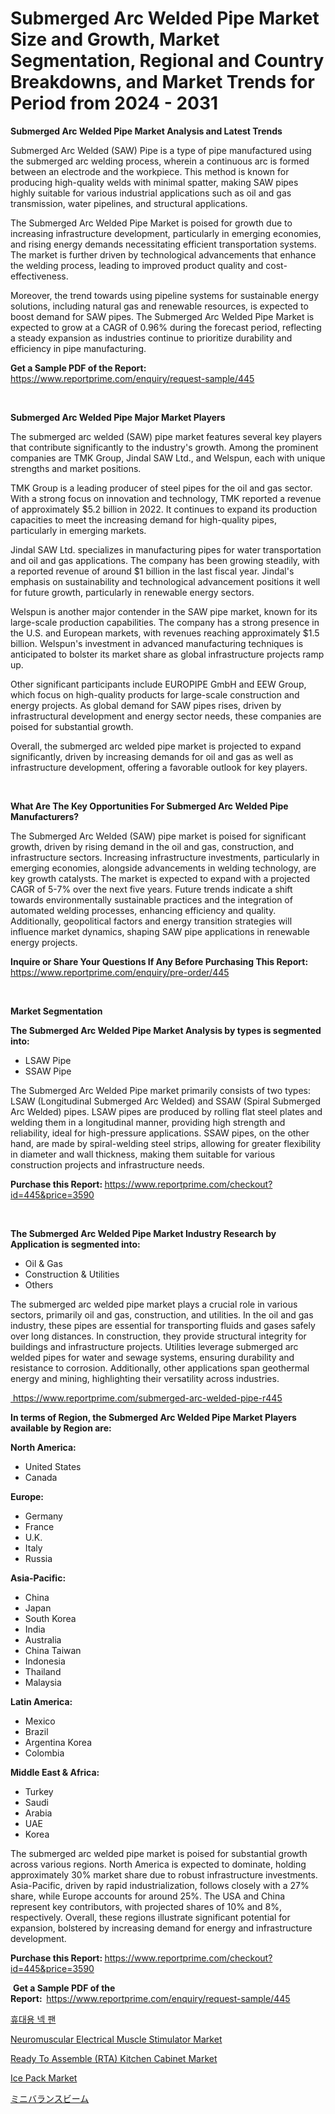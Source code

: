 <p><h1>Submerged Arc Welded Pipe Market Size and Growth, Market Segmentation, Regional and Country Breakdowns, and Market Trends for Period from 2024 -  2031</h1></p><p><strong>Submerged Arc Welded Pipe Market Analysis and Latest Trends</strong></p>
<p><p>Submerged Arc Welded (SAW) Pipe is a type of pipe manufactured using the submerged arc welding process, wherein a continuous arc is formed between an electrode and the workpiece. This method is known for producing high-quality welds with minimal spatter, making SAW pipes highly suitable for various industrial applications such as oil and gas transmission, water pipelines, and structural applications.</p><p>The Submerged Arc Welded Pipe Market is poised for growth due to increasing infrastructure development, particularly in emerging economies, and rising energy demands necessitating efficient transportation systems. The market is further driven by technological advancements that enhance the welding process, leading to improved product quality and cost-effectiveness. </p><p>Moreover, the trend towards using pipeline systems for sustainable energy solutions, including natural gas and renewable resources, is expected to boost demand for SAW pipes. The Submerged Arc Welded Pipe Market is expected to grow at a CAGR of 0.96% during the forecast period, reflecting a steady expansion as industries continue to prioritize durability and efficiency in pipe manufacturing.</p></p>
<p><strong>Get a Sample PDF of the Report:&nbsp;</strong> <a href="https://www.reportprime.com/enquiry/request-sample/445">https://www.reportprime.com/enquiry/request-sample/445</a></p>
<p>&nbsp;</p>
<p><strong>Submerged Arc Welded Pipe Major Market Players</strong></p>
<p><p>The submerged arc welded (SAW) pipe market features several key players that contribute significantly to the industry's growth. Among the prominent companies are TMK Group, Jindal SAW Ltd., and Welspun, each with unique strengths and market positions.</p><p>TMK Group is a leading producer of steel pipes for the oil and gas sector. With a strong focus on innovation and technology, TMK reported a revenue of approximately $5.2 billion in 2022. It continues to expand its production capacities to meet the increasing demand for high-quality pipes, particularly in emerging markets.</p><p>Jindal SAW Ltd. specializes in manufacturing pipes for water transportation and oil and gas applications. The company has been growing steadily, with a reported revenue of around $1 billion in the last fiscal year. Jindal's emphasis on sustainability and technological advancement positions it well for future growth, particularly in renewable energy sectors.</p><p>Welspun is another major contender in the SAW pipe market, known for its large-scale production capabilities. The company has a strong presence in the U.S. and European markets, with revenues reaching approximately $1.5 billion. Welspun's investment in advanced manufacturing techniques is anticipated to bolster its market share as global infrastructure projects ramp up.</p><p>Other significant participants include EUROPIPE GmbH and EEW Group, which focus on high-quality products for large-scale construction and energy projects. As global demand for SAW pipes rises, driven by infrastructural development and energy sector needs, these companies are poised for substantial growth.</p><p>Overall, the submerged arc welded pipe market is projected to expand significantly, driven by increasing demands for oil and gas as well as infrastructure development, offering a favorable outlook for key players.</p></p>
<p>&nbsp;</p>
<p><strong>What Are The Key Opportunities For Submerged Arc Welded Pipe Manufacturers?</strong></p>
<p><p>The Submerged Arc Welded (SAW) pipe market is poised for significant growth, driven by rising demand in the oil and gas, construction, and infrastructure sectors. Increasing infrastructure investments, particularly in emerging economies, alongside advancements in welding technology, are key growth catalysts. The market is expected to expand with a projected CAGR of 5-7% over the next five years. Future trends indicate a shift towards environmentally sustainable practices and the integration of automated welding processes, enhancing efficiency and quality. Additionally, geopolitical factors and energy transition strategies will influence market dynamics, shaping SAW pipe applications in renewable energy projects.</p></p>
<p><strong>Inquire or Share Your Questions If Any Before Purchasing This Report:</strong> <a href="https://www.reportprime.com/enquiry/pre-order/445">https://www.reportprime.com/enquiry/pre-order/445</a></p>
<p>&nbsp;</p>
<p><strong>Market Segmentation</strong></p>
<p><strong>The Submerged Arc Welded Pipe Market Analysis by types is segmented into:</strong></p>
<p><ul><li>LSAW Pipe</li><li>SSAW Pipe</li></ul></p>
<p><p>The Submerged Arc Welded Pipe market primarily consists of two types: LSAW (Longitudinal Submerged Arc Welded) and SSAW (Spiral Submerged Arc Welded) pipes. LSAW pipes are produced by rolling flat steel plates and welding them in a longitudinal manner, providing high strength and reliability, ideal for high-pressure applications. SSAW pipes, on the other hand, are made by spiral-welding steel strips, allowing for greater flexibility in diameter and wall thickness, making them suitable for various construction projects and infrastructure needs.</p></p>
<p><strong>Purchase this Report:&nbsp;</strong><a href="https://www.reportprime.com/checkout?id=445&price=3590">https://www.reportprime.com/checkout?id=445&price=3590</a></p>
<p>&nbsp;</p>
<p><strong>The Submerged Arc Welded Pipe Market Industry Research by Application is segmented into:</strong></p>
<p><ul><li>Oil & Gas</li><li>Construction & Utilities</li><li>Others</li></ul></p>
<p><p>The submerged arc welded pipe market plays a crucial role in various sectors, primarily oil and gas, construction, and utilities. In the oil and gas industry, these pipes are essential for transporting fluids and gases safely over long distances. In construction, they provide structural integrity for buildings and infrastructure projects. Utilities leverage submerged arc welded pipes for water and sewage systems, ensuring durability and resistance to corrosion. Additionally, other applications span geothermal energy and mining, highlighting their versatility across industries.</p></p>
<p><a href="https://www.reportprime.com/submerged-arc-welded-pipe-r445">&nbsp;https://www.reportprime.com/submerged-arc-welded-pipe-r445</a></p>
<p><strong>In terms of Region, the Submerged Arc Welded Pipe Market Players available by Region are:</strong></p>
<p>
    <p> <strong> North America: </strong>
        <ul>
            <li>United States</li>
            <li>Canada</li>
        </ul>
        </p> 
    <p> <strong> Europe: </strong>
        <ul>
            <li>Germany</li>
            <li>France</li>
            <li>U.K.</li>
            <li>Italy</li>
            <li>Russia</li>
        </ul>
        </p> 
    <p> <strong> Asia-Pacific: </strong>
        <ul>
            <li>China</li>
            <li>Japan</li>
            <li>South Korea</li>
            <li>India</li>
            <li>Australia</li>
            <li>China Taiwan</li>
            <li>Indonesia</li>
            <li>Thailand</li>
            <li>Malaysia</li>
        </ul>
        </p> 
    <p> <strong> Latin America: </strong>
        <ul>
            <li>Mexico</li>
            <li>Brazil</li>
            <li>Argentina Korea</li>
            <li>Colombia</li>
        </ul>
        </p> 
    <p> <strong> Middle East & Africa: </strong>
        <ul>
            <li>Turkey</li>
            <li>Saudi</li>
            <li>Arabia</li>
            <li>UAE</li>
            <li>Korea</li>
        </ul>
    </p>
    </p>
<p><p>The submerged arc welded pipe market is poised for substantial growth across various regions. North America is expected to dominate, holding approximately 30% market share due to robust infrastructure investments. Asia-Pacific, driven by rapid industrialization, follows closely with a 27% share, while Europe accounts for around 25%. The USA and China represent key contributors, with projected shares of 10% and 8%, respectively. Overall, these regions illustrate significant potential for expansion, bolstered by increasing demand for energy and infrastructure development.</p></p>
<p><strong>Purchase this Report: </strong><a href="https://www.reportprime.com/checkout?id=445&price=3590">https://www.reportprime.com/checkout?id=445&price=3590</a></p>
<p>&nbsp;<strong>Get a Sample PDF of the Report:&nbsp;&nbsp;</strong><a href="https://www.reportprime.com/enquiry/request-sample/445">https://www.reportprime.com/enquiry/request-sample/445</a></p>
<p><strong></strong></p>
<p><p><a href="https://medium.com/@juliusgy6neace/%ED%9C%B4%EB%8C%80%EC%9A%A9-%EB%84%A5-%ED%8C%AC-%EC%8B%9C%EC%9E%A5-%EA%B7%9C%EB%AA%A8-%EC%8B%9C%EC%9E%A5-%EC%84%B8%EB%B6%84%ED%99%94-%EC%8B%9C%EC%9E%A5-%EB%8F%99%ED%96%A5-%EB%B0%8F-2031%EB%85%84%EA%B9%8C%EC%A7%80%EC%9D%98-%EC%84%B1%EC%9E%A5-%EB%B6%84%EC%84%9D-%EC%98%88%EC%B8%A1-7299a799f166">휴대용 넥 팬</a></p><p><a href="https://issuu.com/reportprime-2/docs/neuromuscular-electrical-muscle-sti_9d5d6c3b0a8b8e">Neuromuscular Electrical Muscle Stimulator Market</a></p><p><a href="https://www.linkedin.com/pulse/ready-assemble-rta-kitchen-cabinet-market-trends-analysis--giumf?trackingId=kbIoLc0iTR%2B73ivwBC7rjA%3D%3D">Ready To Assemble (RTA) Kitchen Cabinet Market</a></p><p><a href="https://medium.com/@amandawbrown02/market-leaders-and-laggards-global-ice-pack-market-trends-and-forecast-2024-2031-d53c4da30171">Ice Pack Market</a></p><p><a href="https://medium.com/@carengczpoe/2024%E5%B9%B4%E3%81%8B%E3%82%892031%E5%B9%B4%E3%81%BE%E3%81%A7%E3%81%AE14-7-%E3%81%AEcagr%E3%81%A7%E6%8B%A1%E5%A4%A7%E3%81%97%E3%81%A6%E3%81%84%E3%82%8B%E3%83%9F%E3%83%8B%E3%83%90%E3%83%A9%E3%83%B3%E3%82%B9%E3%83%93%E3%83%BC%E3%83%A0%E5%B8%82%E5%A0%B4%E3%81%AE%E8%A6%8F%E6%A8%A1%E3%81%AB%E9%96%A2%E3%81%99%E3%82%8B%E6%B4%9E%E5%AF%9F-d15644798f62">ミニバランスビーム</a></p></p>